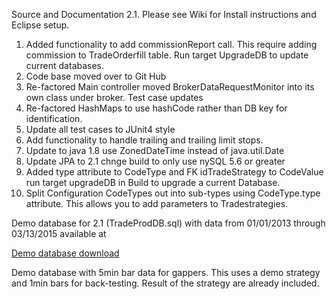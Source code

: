

Source and Documentation 2.1. Please see Wiki for Install instructions and Eclipse setup.

1. Added functionality to add commissionReport call. This require adding commission to TradeOrderfill table. Run target UpgradeDB to update current databases.
2. Code base moved over to Git Hub
3. Re-factored Main controller moved BrokerDataRequestMonitor into its own class under broker. Test case updates
4. Re-factored HashMaps to use hashCode rather than DB key for identification.
5. Update all test cases to JUnit4 style
6. Add functionality to handle trailing and trailing limit stops.
7. Update to java 1.8 use ZonedDateTime instead of java.util.Date
8. Update JPA to 2.1 chnge build to only use nySQL 5.6 or greater
9. Added type attribute to CodeType and FK idTradeStrategy to CodeValue run target upgradeDB in Build to upgrade a current Database.
10. Split Configuration CodeTypes out into sub-types using CodeType.type attribute. This allows you to add parameters to Tradestrategies.

Demo database for 2.1 (TradeProdDB.sql) with data from 01/01/2013 through 03/13/2015 available at 

[Demo database download](https://drive.google.com/folderview?id=0BxiRuTqY1XJhY2RhaEdjMFgtOXM&usp=sharing)

Demo database with 5min bar data for gappers. This uses a demo strategy and 1min bars for back-testing. Result of the strategy are already included.
